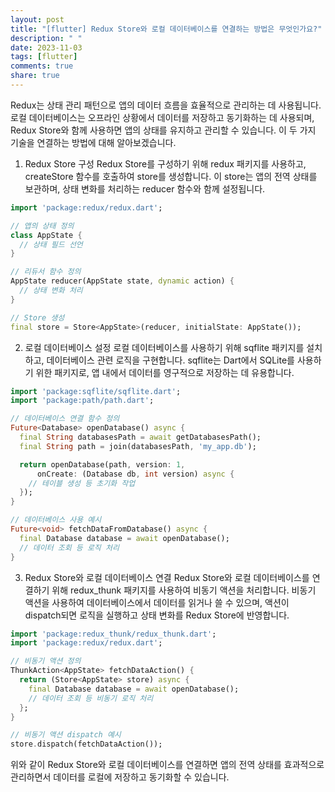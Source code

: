 ```yaml
---
layout: post
title: "[flutter] Redux Store와 로컬 데이터베이스를 연결하는 방법은 무엇인가요?"
description: " "
date: 2023-11-03
tags: [flutter]
comments: true
share: true
---
```


Redux는 상태 관리 패턴으로 앱의 데이터 흐름을 효율적으로 관리하는 데 사용됩니다. 로컬 데이터베이스는 오프라인 상황에서 데이터를 저장하고 동기화하는 데 사용되며, Redux Store와 함께 사용하면 앱의 상태를 유지하고 관리할 수 있습니다. 이 두 가지 기술을 연결하는 방법에 대해 알아보겠습니다.

1. Redux Store 구성
   Redux Store를 구성하기 위해 redux 패키지를 사용하고, createStore 함수를 호출하여 store를 생성합니다. 이 store는 앱의 전역 상태를 보관하며, 상태 변화를 처리하는 reducer 함수와 함께 설정됩니다.

```dart
import 'package:redux/redux.dart';

// 앱의 상태 정의
class AppState {
  // 상태 필드 선언
}

// 리듀서 함수 정의
AppState reducer(AppState state, dynamic action) {
  // 상태 변화 처리
}

// Store 생성
final store = Store<AppState>(reducer, initialState: AppState());
```

2. 로컬 데이터베이스 설정
   로컬 데이터베이스를 사용하기 위해 sqflite 패키지를 설치하고, 데이터베이스 관련 로직을 구현합니다. sqflite는 Dart에서 SQLite를 사용하기 위한 패키지로, 앱 내에서 데이터를 영구적으로 저장하는 데 유용합니다.

```dart
import 'package:sqflite/sqflite.dart';
import 'package:path/path.dart';

// 데이터베이스 연결 함수 정의
Future<Database> openDatabase() async {
  final String databasesPath = await getDatabasesPath();
  final String path = join(databasesPath, 'my_app.db');

  return openDatabase(path, version: 1,
      onCreate: (Database db, int version) async {
    // 테이블 생성 등 초기화 작업
  });
}

// 데이터베이스 사용 예시
Future<void> fetchDataFromDatabase() async {
  final Database database = await openDatabase();
  // 데이터 조회 등 로직 처리
}
```

3. Redux Store와 로컬 데이터베이스 연결
   Redux Store와 로컬 데이터베이스를 연결하기 위해 redux_thunk 패키지를 사용하여 비동기 액션을 처리합니다. 비동기 액션을 사용하여 데이터베이스에서 데이터를 읽거나 쓸 수 있으며, 액션이 dispatch되면 로직을 실행하고 상태 변화를 Redux Store에 반영합니다.

```dart
import 'package:redux_thunk/redux_thunk.dart';
import 'package:redux/redux.dart';

// 비동기 액션 정의
ThunkAction<AppState> fetchDataAction() {
  return (Store<AppState> store) async {
    final Database database = await openDatabase();
    // 데이터 조회 등 비동기 로직 처리
  };
}

// 비동기 액션 dispatch 예시
store.dispatch(fetchDataAction());
```

위와 같이 Redux Store와 로컬 데이터베이스를 연결하면 앱의 전역 상태를 효과적으로 관리하면서 데이터를 로컬에 저장하고 동기화할 수 있습니다.